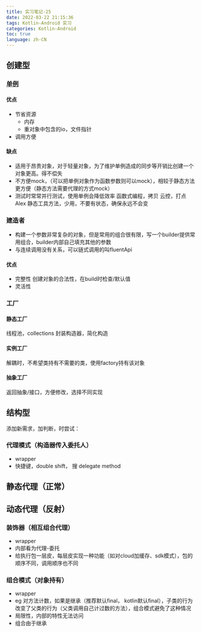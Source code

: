 ```yaml
---
title: 实习笔记-25
date: 2022-03-22 21:15:36
tags: Kotlin-Android 实习
categories: Kotlin-Android
toc: true
language: zh-CN
---
```


## 创建型
### [单例](https://www.runoob.com/design-pattern/singleton-pattern.html)
#### 优点
- 节省资源
  - 内存
  - 重对象中包含的io，文件指针
- 调用方便

#### 缺点
- 适用于昂贵对象，对于轻量对象，为了维护单例造成的同步等开销比创建一个对象更高。得不偿失
- 不方便mock，（可以把单例对象作为函数参数则可以mock），相较于静态方法更方便（静态方法需要代理的方式mock）
- 测试时常常并行测试，使用单例会降低效率
函数式编程，拷贝
云控，打点 Alex
静态工具方法，少用，不要有状态，确保永远不会变

### 建造者
- 构建一个参数非常复杂的对象，但是常用的组合很有限，写一个builder提供常用组合，builder内部自己填充其他的参数
- 与连续调用没有关系，可以链式调用的叫fluentApi
#### 优点
- 完整性 创建对象的合法性，在build时检查/默认值
- 灵活性
### 工厂
#### 静态工厂
线程池，collections
封装构造器，简化构造
#### 实例工厂
解耦时，不希望类持有不需要的类，使用factory持有该对象
#### 抽象工厂
返回抽象/接口，方便修改，选择不同实现



## 结构型
添加新需求，加判断，时尝试：
### 代理模式（构造器传入委托人）
- wrapper
- 快捷键，double shift， 搜 delegate method
## 静态代理（正常）
## 动态代理（反射）

### 装饰器（相互组合代理）
- wrapper
- 内部看为代理-委托
- 给执行包一层皮，每层皮实现一种功能（如对cloud加缓存、sdk模式），包的顺序不同，调用顺序也不同
### 组合模式（对象持有）
- wrapper
- eg 对方法计数，如果是继承（推荐默认final， kotlin默认final），子类的行为改变了父类的行为（父类调用自己计过数的方法），组合模式避免了这种情况
- 局限性，内部的特性无法访问
- 组合由于继承